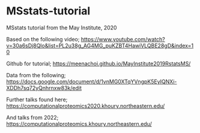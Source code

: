 # MSstats-tutorial
MSstats tutorial from the May Institute, 2020

Based on the following video;
https://www.youtube.com/watch?v=30a6sDj8Qlo&list=PL2u38g_AG4MG_puKZBT4HawiVLQBE28gD&index=10

Github for tutorial;
https://meenachoi.github.io/MayInstitute2019RstatsMS/

Data from the following;
https://docs.google.com/document/d/1vnMG0XTqYVngpK5EyIQNXi-XDDh7sq72yQnhrnxw83k/edit

Further talks found here;
https://computationalproteomics2020.khoury.northeastern.edu/

And talks from 2022;
https://computationalproteomics.khoury.northeastern.edu/
